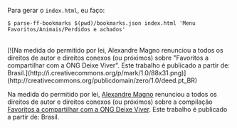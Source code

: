 Para gerar o `index.html`, eu faço:
```console
$ parse-ff-bookmarks $(pwd)/bookmarks.json index.html 'Menu Favoritos/Animais/Perdidos e achados'
```
<br/>
[![Na medida do permitido por lei, Alexandre Magno renunciou a todos os direitos de autor e direitos conexos (ou próximos) sobre "Favoritos a compartilhar com a ONG Deixe Viver". Este trabalho é publicado a partir de: Brasil.](http://i.creativecommons.org/p/mark/1.0/88x31.png)](http://creativecommons.org/publicdomain/zero/1.0/deed.pt_BR)

Na medida do permitido por lei, [Alexandre Magno](http://github.com/alexandre-mbm) renunciou a todos os direitos de autor e direitos conexos (ou próximos) sobre a compilação [Favoritos a compartilhar com a ONG Deixe Viver](http://alexandre-mbm.github.io/bookmarks-DeixeViverONG). Este trabalho é publicado a partir de: Brasil.
